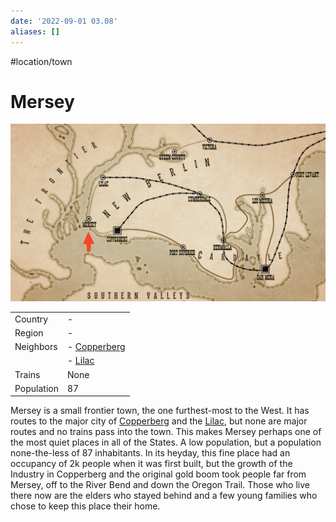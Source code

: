 ```yaml
---
date: '2022-09-01 03.08'
aliases: []
---
```


#location/town

# Mersey
![](_attachments/Pasted%20image%2020220901161012.png)

|            |                                                         |
| ---------- | ------------------------------------------------------- |
| Country    | -                                                       |
| Region     | -                                                       |
| Neighbors  | - [Copperberg](Copperberg.md)                           |
|            | - [Lilac](Lilac.md) |
| Trains     | None                                                    |
| Population | 87                                                      | 


Mersey is a small frontier town, the one furthest-most to the West. It has routes to the major city of [Copperberg](Copperberg.md) and the [Lilac](Lilac.md), but none are major routes and no trains pass into the town. This makes Mersey perhaps one of the most quiet places in all of the States. A low population, but a population none-the-less of 87 inhabitants. In its heyday, this fine place had an occupancy of 2k people when it was first built, but the growth of the Industry in Copperberg and the original gold boom took people far from Mersey, off to the River Bend and down the Oregon Trail. Those who live there now are the elders who stayed behind and a few young families who chose to keep this place their home.